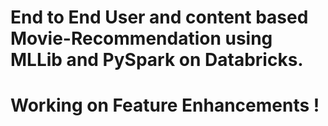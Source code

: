 # End to End User and content based Movie-Recommendation using MLLib and PySpark on Databricks. 

# Working on Feature Enhancements !
